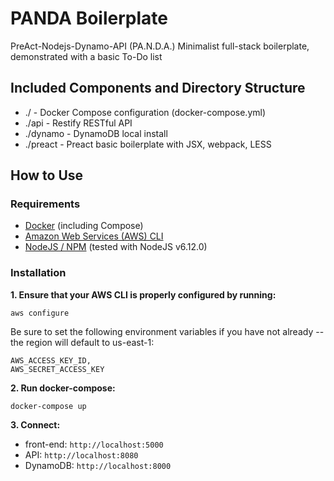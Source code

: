 # PANDA Boilerplate

PreAct-Nodejs-Dynamo-API (PA.N.D.A.) Minimalist full-stack boilerplate, demonstrated with a basic To-Do list

## Included Components and Directory Structure

* ./ - Docker Compose configuration (docker-compose.yml)
* ./api - Restify RESTful API
* ./dynamo - DynamoDB local install
* ./preact - Preact basic boilerplate with JSX, webpack, LESS

## How to Use

### Requirements

* [Docker](https://www.docker.com) (including Compose)
* [Amazon Web Services (AWS) CLI](http://docs.aws.amazon.com/cli/latest/userguide/installing.html)
* [NodeJS / NPM](https://nodejs.org/en/) (tested with NodeJS v6.12.0)

### Installation

**1. Ensure that your AWS CLI is properly configured by running:**

```
aws configure
```

Be sure to set the following environment variables if you have not already -- the region will default to us-east-1:
```
AWS_ACCESS_KEY_ID,
AWS_SECRET_ACCESS_KEY

```

**2. Run docker-compose:**
```
docker-compose up

```

**3. Connect:**

* front-end: `http://localhost:5000`
* API: `http://localhost:8080`
* DynamoDB: `http://localhost:8000`